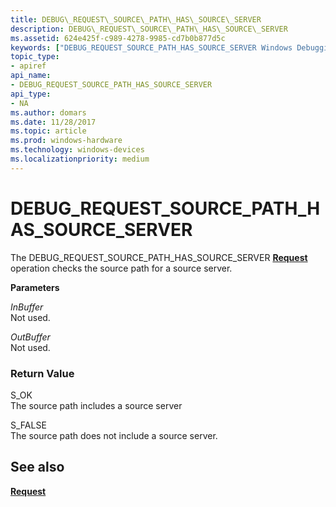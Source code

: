 ```yaml
---
title: DEBUG\_REQUEST\_SOURCE\_PATH\_HAS\_SOURCE\_SERVER
description: DEBUG\_REQUEST\_SOURCE\_PATH\_HAS\_SOURCE\_SERVER
ms.assetid: 624e425f-c989-4278-9985-cd7b0b877d5c
keywords: ["DEBUG_REQUEST_SOURCE_PATH_HAS_SOURCE_SERVER Windows Debugging"]
topic_type:
- apiref
api_name:
- DEBUG_REQUEST_SOURCE_PATH_HAS_SOURCE_SERVER
api_type:
- NA
ms.author: domars
ms.date: 11/28/2017
ms.topic: article
ms.prod: windows-hardware
ms.technology: windows-devices
ms.localizationpriority: medium
---
```


# DEBUG\_REQUEST\_SOURCE\_PATH\_HAS\_SOURCE\_SERVER


The DEBUG\_REQUEST\_SOURCE\_PATH\_HAS\_SOURCE\_SERVER [**Request**](request.md) operation checks the source path for a source server.

**Parameters**

<span id="InBuffer"></span><span id="inbuffer"></span><span id="INBUFFER"></span>*InBuffer*  
Not used.

<span id="OutBuffer"></span><span id="outbuffer"></span><span id="OUTBUFFER"></span>*OutBuffer*  
Not used.

### <span id="Return_Value"></span><span id="return_value"></span><span id="RETURN_VALUE"></span>Return Value

<span id="S_OK"></span><span id="s_ok"></span>S\_OK  
The source path includes a source server

<span id="S_FALSE"></span><span id="s_false"></span>S\_FALSE  
The source path does not include a source server.

## <span id="see_also"></span>See also


[**Request**](request.md)

 

 






